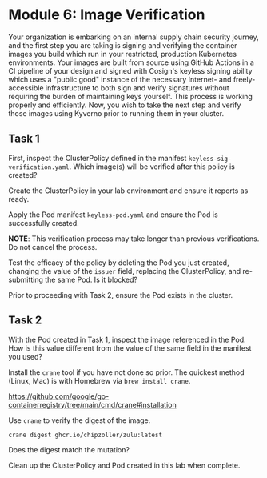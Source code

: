 # Module 6: Image Verification

Your organization is embarking on an internal supply chain security journey, and
the first step you are taking is signing and verifying the container images you build which run
in your restricted, production Kubernetes environments. Your images are built from source
using GitHub Actions in a CI pipeline of your design and signed with Cosign's keyless
signing ability which uses a "public good" instance of the necessary Internet- and
freely-accessible infrastructure to both sign and verify signatures without requiring the burden of maintaining keys
yourself. This process is working properly and efficiently. Now, you wish to take the next step and verify
those images using Kyverno prior to running them in your cluster.


## Task 1

First, inspect the ClusterPolicy defined in the manifest `keyless-sig-verification.yaml`. Which
image(s) will be verified after this policy is created?

Create the ClusterPolicy in your lab environment and ensure it reports as ready.

Apply the Pod manifest `keyless-pod.yaml` and ensure the Pod is successfully created.

**NOTE**: This verification process may take longer than previous verifications. Do not cancel the process.

Test the efficacy of the policy by deleting the Pod you just created, changing the value of the `issuer` field,
replacing the ClusterPolicy, and re-submitting the same Pod. Is it blocked?

Prior to proceeding with Task 2, ensure the Pod exists in the cluster.


## Task 2

With the Pod created in Task 1, inspect the image referenced in the Pod. How is this value
different from the value of the same field in the manifest you used?

Install the `crane` tool if you have not done so prior. The quickest method (Linux, Mac) is with Homebrew
via `brew install crane`.

https://github.com/google/go-containerregistry/tree/main/cmd/crane#installation

Use `crane` to verify the digest of the image.

```sh
crane digest ghcr.io/chipzoller/zulu:latest
```

Does the digest match the mutation?

Clean up the ClusterPolicy and Pod created in this lab when complete.
